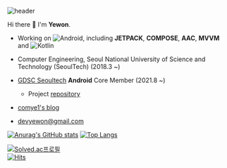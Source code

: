 
![header](https://capsule-render.vercel.app/api?type=rect&color=gradient&height=120&section=header&text=comye1's%20profile&fontSize=77)

Hi there 👋 I'm **Yewon**. <br>

- Working on ![Android](https://img.shields.io/badge/Android-3DDC84?style=for-the-badge&logo=android&logoColor=white), including **JETPACK**, **COMPOSE**, **AAC**, **MVVM** and ![Kotlin](https://img.shields.io/badge/kotlin-%230095D5.svg?style=for-the-badge&logo=kotlin&logoColor=white)

- Computer Engineering, Seoul National University of Science and Technology (SeoulTech) (2018.3 ~)

- [GDSC Seoultech](https://gdsc-seoultech.github.io/) **Android** Core Member (2021.8 ~)
  -  Project [repository](https://github.com/gdsc-seoultech/CheggPrep_Clone) 

- [comye1's blog](https://blog.naver.com/comye1)

- devyewon@gmail.com


[![Anurag's GitHub stats](https://github-readme-stats.vercel.app/api?username=comye1&theme=buefy)](https://github.com/anuraghazra/github-readme-stats) [![Top Langs](https://github-readme-stats.vercel.app/api/top-langs/?username=comye1)](https://github.com/anuraghazra/github-readme-stats)

[![Solved.ac프로필](http://mazassumnida.wtf/api/v2/generate_badge?boj=comye1)](https://solved.ac/comye1)  
[![Hits](https://hits.seeyoufarm.com/api/count/incr/badge.svg?url=https%3A%2F%2Fgithub.com%2Fcomye1%2Fhit-counter&count_bg=%23ECB0FA&title_bg=%23555555&icon=&icon_color=%23E7E7E7&title=hits&edge_flat=false)](https://hits.seeyoufarm.com)

